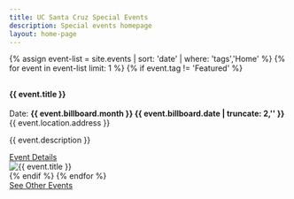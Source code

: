 ```yaml
---
title: UC Santa Cruz Special Events
description: Special events homepage
layout: home-page
---
```


<!-- Single event -->
<section class="content-w-media right">
  {% assign event-list = site.events | sort: 'date' | where: 'tags','Home' %}
    {% for event in event-list limit: 1 %}
      {% if event.tag != 'Featured' %}
        <div class="grid-container large">
          <div class="inner">
            <div class="content">
                <h2 class="underline"><h4 class="header underline">{{ event.title }}</h4></h2>
                <p>
                  Date: <strong>{{ event.billboard.month }} {{ event.billboard.date | truncate: 2,'' }} </strong><br>
                  <i class="fa fa-map-marker turquiose-text"></i> {{ event.location.address }}
                </p>
                <p>{{ event.description }}</p>
                <div class="content-foot-links">
                    <a href="{{site.baseurl}}{{ event.url }}.html" class="btn-link">Event Details</a>
                </div>
            </div>
            <div class="media">
                <img src="{{ site.baseurl }}{{ event.billboard.image }}" alt="{{ event.title }}"/>
            </div>
          </div>
        </div>
      {% endif %}
    {% endfor %}
</section>

<!-- Single event -->

<!-- Three current events: Tag Home to display -->
<!-- <section id="main-content">
  <div class="grid-container large">
    <section class="heading">
      <h2 class="underline">Signature Events</h2>
    </section>
    <div class="events-card-list fade-out-siblings">
      {% assign event-list = site.events | sort: 'date' | where: 'tags','Home' %}
      {% for event in event-list limit: 3 %}
        {% if event.tag != 'Featured' %}
          <a class="events-card" href="{{site.baseurl}}{{ event.url }}.html">
            <div class="events-card-content">
              <div class="date">
                <div class="month">
                  {% assign m = event.billboard.month %}
                  {% case m %}
                  {% when 'January' %} Jan
                  {% when 'February' %} Feb
                  {% when 'March' %} Mar
                  {% when 'April' %} Apr
                  {% when 'May' %} May
                  {% when 'June' %} Jun
                  {% when 'July' %} Jul
                  {% when 'August' %} Aug
                  {% when 'September' %} Sept
                  {% when 'October' %} Oct
                  {% when 'November' %} Nov
                  {% when 'December' %} Dec
                  {% when 'TBD' %} TBD
                  {% when 'Virtual Event' %} VE
                  {% endcase %}
                </div>
                  <div class="day">{{ event.billboard.date | truncate: 2,'' }}</div>
                </div>
                <div class="inner">
                  <div class="image">
                  <img src="{{ site.baseurl }}{{ event.billboard.image }}" alt="{{ event.title }}"/>
                  </div>
                  <div class="card-content">
                    <h4 class="header underline">{{ event.title }}</h4>
                    <p class="event-description">{{ event.description }}</p>
                  <div class="tags">
                    <span class="topics-title">
                      <div class="time">
                      <i class="fa fa-clock-o turquiose-text"></i>{{ event.billboard.month }} {{ event.billboard.date }}, {{ event.billboard.year }} {% if event.billboard.starttime != null %} at {% endif %}{{ event.billboard.starttime }} 
                      {% if event.billboard.endtime != null %} to {{ event.billboard.endtime }} {% endif %}
                      </div>
                      <div class="location">
                        <i class="fa fa-map-marker turquiose-text"></i> {{ event.location.address }}
                      </div>
                    </span>
                  </div>
                </div>
              </div>   
            </div>
          </a>
        {% endif %}
      {% endfor %}
    </div>
  </div>
  -->
  <!-- End three current events: Tag Home to display -->
  <div class="more no-border">
    <a class="primary button" href="https://events.ucsc.edu/">
      See Other Events
    </a>
  </div>
<!-- </section> -->
